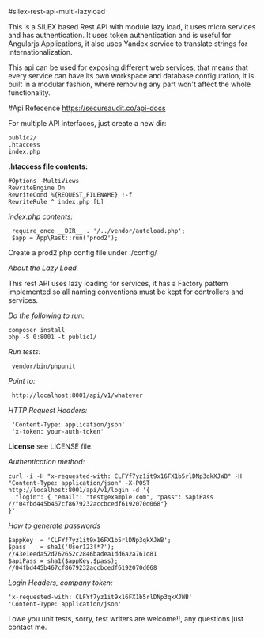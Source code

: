 
#silex-rest-api-multi-lazyload

This is a SILEX based Rest API with module lazy load, it uses micro services and has authentication.
It uses token authentication and is useful for Angularjs Applications, it also uses Yandex service to translate strings for internationalization.

This api can be used for exposing different web services, that means that every service can have its own workspace and database configuration,
it is built in a modular fashion, where removing any part won't affect the whole functionality.

#Api Refecence
https://secureaudit.co/api-docs

For multiple API interfaces, just create a new dir:

```
public2/
.htaccess
index.php
````
    
**.htaccess file contents:**
 ```
 #Options -MultiViews
 RewriteEngine On
 RewriteCond %{REQUEST_FILENAME} !-f
 RewriteRule ^ index.php [L]
```
*index.php contents:*
```
 require_once __DIR__ . '/../vendor/autoload.php';
 $app = App\Rest::run('prod2');
```

Create a prod2.php config file under ./config/

_About the Lazy Load._

This rest API uses lazy loading for services, it has a Factory pattern implemented so all naming conventions must be kept for controllers and services.


*Do the following to run:*

```
composer install 
php -S 0:8001 -t public1/
```
*Run tests:*
```
 vendor/bin/phpunit 
```

*Point to:*
```
 http://localhost:8001/api/v1/whatever
```

*HTTP Request Headers:*
```
 'Content-Type: application/json'
 'x-token: your-auth-token'
```

**License**
see LICENSE file.

*Authentication method:*

```
curl -i -H "x-requested-with: CLFYf7yz1it9x16FX1b5rlDNp3qkXJWB" -H "Content-Type: application/json" -X-POST http://localhost:8001/api/v1/login -d '{
  "login": { "email": "test@example.com", "pass": $apiPass //"04fbd445b467cf8679232accbcedf6192070d068"}
}'
```

*How to generate passwords*

```   
$appKey  = 'CLFYf7yz1it9x16FX1b5rlDNp3qkXJWB';
$pass    = sha1('User123!*?'); //43e1eeda52d762652c2846badea1dd6a2a761d81
$apiPass = sha1($appKey.$pass); //04fbd445b467cf8679232accbcedf6192070d068
```

*Login Headers, company token:*
```
'x-requested-with: CLFYf7yz1it9x16FX1b5rlDNp3qkXJWB'
'Content-Type: application/json'
```

I owe you unit tests, sorry, test writers are welcome!!, any questions just contact me.

